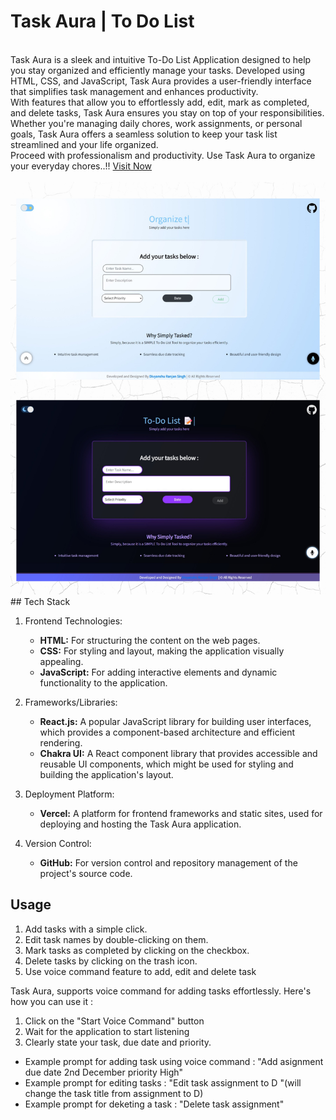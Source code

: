 # Task Aura | To Do List 
<br>
Task Aura is a sleek and intuitive To-Do List Application designed to help you stay organized and efficiently manage your tasks. Developed using HTML, CSS, and JavaScript, Task Aura provides a user-friendly interface that simplifies task management and enhances productivity.
<br>
With features that allow you to effortlessly add, edit, mark as completed, and delete tasks, Task Aura ensures you stay on top of your responsibilities. Whether you're managing daily chores, work assignments, or personal goals, Task Aura offers a seamless solution to keep your task list streamlined and your life organized.
<br>
Proceed with professionalism and productivity. Use Task Aura to organize your everyday chores..!! <a href="https://task-aura-divyanshu-rs.vercel.app/">Visit Now</a>
<br> <br>

<img src="https://github.com/Divyanshu-RS/Task-Aura-To-Do-List/blob/main/task%20aura.png">
<br>
## Tech Stack

1. Frontend Technologies:
   - **HTML:** For structuring the content on the web pages.
   - **CSS:** For styling and layout, making the application visually appealing.
   - **JavaScript:** For adding interactive elements and dynamic functionality to the application.

2. Frameworks/Libraries:
   - **React.js:** A popular JavaScript library for building user interfaces, which provides a component-based architecture and efficient rendering.
   - **Chakra UI:** A React component library that provides accessible and reusable UI components, which might be used for styling and building the application's layout.

3. Deployment Platform:
   - **Vercel:** A platform for frontend frameworks and static sites, used for deploying and hosting the Task Aura application.

4. Version Control:
   - **GitHub:** For version control and repository management of the project's source code.

## Usage
 1. Add tasks with a simple click.
 2. Edit task names by double-clicking on them.
 3. Mark tasks as completed by clicking on the checkbox.
 4. Delete tasks by clicking on the trash icon.
 5. Use voice command feature to add, edit and delete task 

Task Aura, supports voice command for adding tasks effortlessly. Here's how you can use it :
 1. Click on the "Start Voice Command" button
 2. Wait for the application to start listening
 3. Clearly state your task, due date and priority.

- Example prompt for adding task using voice command :
 "Add asignment due date 2nd December priority High" 
- Example prompt for editing tasks : 
 "Edit task assignment to D "(will change the task title from assignment to D)
- Example prompt for deketing a task : 
 "Delete task assignment" 
